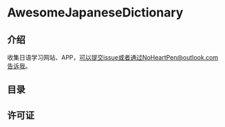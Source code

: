 # AwesomeJapaneseDictionary

## 介绍

收集日语学习网站、APP，可以提交issue或者通过NoHeartPen@outlook.com告诉我。

## 目录

## 许可证

